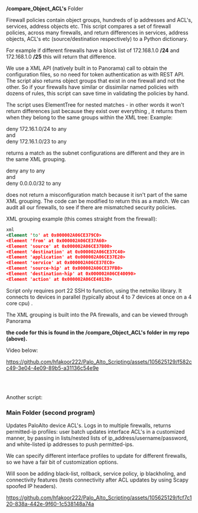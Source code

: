
**/compare_Object_ACL's**  Folder

Firewall policies contain object groups, hundreds of ip addresses and ACL's, services, address objects etc.  This script compares a set of firewall policies, across many firewalls,  and return differences in services, address objects, ACL's etc (source/destination respectively)  to a Python dictionary.  

For example if different firewalls have a block list of 172.168.1.0 **/24** and 172.168.1.0 **/25**  this will return that difference.

  

We use a XML API (natively built in to Panorama) call to obtain the configuration files, so no need for token authentication as with REST API.  The script also returns object groups that exist in one firewall and not the other.  So if your firewalls have similar or dissimilar named policies with dozens of rules, this script can save time in validating the policies by hand. 

The script uses ElementTree for nested matches - in other words it won't return differences just because they exist over everything , it returns them when they belong to the same groups within the XML tree: Example:

deny 172.16.1.0/24 to any  
and  
deny 172.16.1.0/23 to any  


returns a match as the subnet configurations are different and they are in the same XML grouping.

deny any to any  
and  
deny 0.0.0.0/32 to any


does not return a misconfiguration match because it isn't part of the same XML grouping. The code can be modified to return this as a match.
We can audit all our firewalls, to see if there are mismatched security policies.

 

  XML grouping example (this comes straight from the firewall):
```  XML grouping example (this comes straight from the firewall):
xml
<Element 'to' at 0x000002A06CE379C0>
<Element 'from' at 0x000002A06CE37A60>
<Element 'source' at 0x000002A06CE37B00>
<Element 'destination' at 0x000002A06CE37C40>
<Element 'application' at 0x000002A06CE37E20>
<Element 'service' at 0x000002A06CE37EC0>
<Element 'source-hip' at 0x000002A06CE37FB0>
<Element 'destination-hip' at 0x000002A06CE40090>
<Element 'action' at 0x000002A06CE40130>
```


Script only requires port 22 SSH to function, using the netmiko library. It connects to devices in parallel (typically about 4 to 7 devices at once on a 4 core cpu) .

The XML grouping is built into the PA firewalls, and can be viewed through Panorama

**the code for this is found in the /compare_Object_ACL's folder
in my repo (above).**    


Video below:


https://github.com/hfakoor222/Palo_Alto_Scripting/assets/105625129/f582cc49-3e04-4e09-89b5-a31136c54e9e  



  


  


<br/>
<br/>
      









  



        
  
Another script:
 ### Main Folder (second program)
Updates PaloAlto device ACL's. Logs in to multiple firewalls, returns permitted-ip profiles: 
user batch updates interface ACL's in a customized manner, by passing in lists/nested lists of ip_address/username/password,
and white-listed ip addresses to push permitted-ips. 


We can specify different interface profiles to update for different firewalls, so we have a fair bit of customization options.


Will soon be adding black-list, rollback, service policy, ip blackholing, and connectivity features (tests connectivity after ACL updates by using Scapy spoofed IP headers).




https://github.com/hfakoor222/Palo_Alto_Scripting/assets/105625129/fcf7c120-838a-442e-9f60-1c538148a74a


